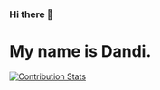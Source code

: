 ### Hi there 👋

# My name is Dandi.

[![Contribution Stats](https://github-contribution-stats.vercel.app/api/?username=dannndi)](https://github.com/dannndi/github-contribution-stats/)


